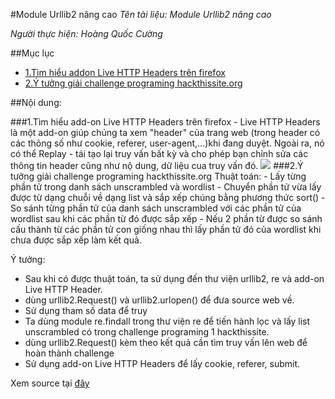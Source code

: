 #Module Urllib2 nâng cao
*Tên tài liệu: Module Urllib2 nâng cao*

*Người thực hiện: Hoàng Quốc Cường*

##Mục lục
- [1.Tìm hiểu addon Live HTTP Headers trên firefox](#1)
- [2.Ý tưởng giải challenge programing hackthissite.org](#2)

##Nội dung:

<a name ="1" />
###1.Tìm hiểu add-on Live HTTP Headers trên firefox
- Live HTTP Headers là một add-on giúp chúng ta xem "header" của trang web (trong header có các thông số như cookie, referer, user-agent,...)khi đang duyệt. Ngoài ra, nó có thể Replay - tái tạo lại truy vấn bất kỳ và cho phép bạn chỉnh sửa các thông tin header cũng như nộ dung, dữ liệu cua truy vấn đó.

<img src = "http://i.imgur.com/MOHw6tJ.png">

<a name = "2" />
###2.Ý tưởng giải challenge programing hackthissite.org
Thuật toán:
- Lấy từng phần tử trong danh sách unscrambled và wordlist
- Chuyển phần tử vừa lấy được từ dạng chuỗi về dạng list và sắp xếp chúng bằng phương thức sort() 
- So sánh từng phần tử của danh sách unscrambled với các phần tử của wordlist sau khi các phần từ đó được sắp xếp
- Nếu 2 phần từ được so sánh cấu thành từ các phần tử con giống nhau thì lấy phần tử đó của wordlist khi chưa được sắp xếp làm kết quả.

Ý tưởng:
- Sau khi có được thuật toán, ta sử dụng đến thư viện urllib2, re và add-on Live HTTP Header.
- dùng urllib2.Request() và urllib2.urlopen() để đưa source web về.
- Sử dụng tham số data để truy 
- Ta dùng module re.findall trong thư viện re để tiến hành lọc và lấy list unscrambled có trong challenge programing 1 hackthissite. 
- dùng urllib2.Request() kèm theo kết quả cần tìm truy vấn lên web để hoàn thành challenge
- Sử dụng add-on Live HTTP Headers để lấy cookie, referer, submit.

Xem source tại [đây](https://github.com/TotoroC/python_trainings/blob/master/task08/programingHTS1.py)
